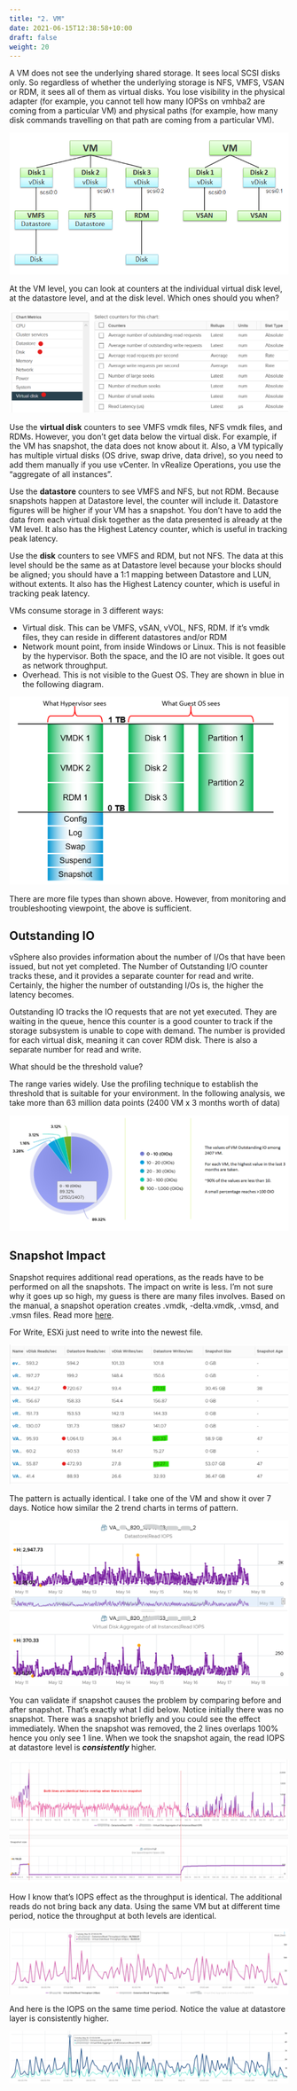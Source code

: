 ```yaml
---
title: "2. VM"
date: 2021-06-15T12:38:58+10:00
draft: false
weight: 20
---
```


A VM does not see the underlying shared storage. It sees local SCSI disks only. So regardless of whether the underlying storage is NFS, VMFS, VSAN or RDM, it sees all of them as virtual disks. You lose visibility in the physical adapter (for example, you cannot tell how many IOPSs on vmhba2 are coming from a particular VM) and physical paths (for example, how many disk commands travelling on that path are coming from a particular VM).

![](2.4.2-fig-1.png)

At the VM level, you can look at counters at the individual virtual disk level, at the datastore level, and at the disk level. Which ones should you when?

![](2.4.2-fig-2.png)

Use the **virtual disk** counters to see VMFS vmdk files, NFS vmdk files, and RDMs. However, you don’t get data below the virtual disk. For example, if the VM has snapshot, the data does not know about it. Also, a VM typically has multiple virtual disks (OS drive, swap drive, data drive), so you need to add them manually if you use vCenter. In vRealize Operations, you use the “aggregate of all instances”.

Use the **datastore** counters to see VMFS and NFS, but not RDM. Because snapshots happen at Datastore level, the counter will include it. Datastore figures will be higher if your VM has a snapshot. You don’t have to add the data from each virtual disk together as the data presented is already at the VM level. It also has the Highest Latency counter, which is useful in tracking peak latency.

Use the **disk** counters to see VMFS and RDM, but not NFS. The data at this level should be the same as at Datastore level because your blocks should be aligned; you should have a 1:1 mapping between Datastore and LUN, without extents. It also has the Highest Latency counter, which is useful in tracking peak latency.

VMs consume storage in 3 different ways:

- Virtual disk. This can be VMFS, vSAN, vVOL, NFS, RDM. If it’s vmdk files, they can reside in different datastores and/or RDM
- Network mount point, from inside Windows or Linux. This is not feasible by the hypervisor. Both the space, and the IO are not visible. It goes out as network throughput. 
- Overhead. This is not visible to the Guest OS. They are shown in blue in the following diagram.

![](2.4.2-fig-3.png)

There are more file types than shown above. However, from monitoring and troubleshooting viewpoint, the above is sufficient.

## Outstanding IO

vSphere also provides information about the number of I/Os that have been issued, but not yet completed. The Number of Outstanding I/O counter tracks these, and it provides a separate counter for read and write. Certainly, the higher the number of outstanding I/Os is, the higher the latency becomes.

Outstanding IO tracks the IO requests that are not yet executed. They are waiting in the queue, hence this counter is a good counter to track if the storage subsystem is unable to cope with demand. The number is provided for each virtual disk, meaning it can cover RDM disk. There is also a separate number for read and write.

What should be the threshold value? 

The range varies widely. Use the profiling technique to establish the threshold that is suitable for your environment. In the following analysis, we take more than 63 million data points (2400 VM x 3 months worth of data)

![](2.4.2-fig-4.png)

## Snapshot Impact

Snapshot requires additional read operations, as the reads have to be performed on all the snapshots. The impact on write is less. I’m not sure why it goes up so high, my guess is there are many files involves. Based on the manual, a snapshot operation creates .vmdk, -delta.vmdk, .vmsd, and .vmsn files. Read more [here](https://docs.vmware.com/en/VMware-vSphere/7.0/com.vmware.vsphere.vm_admin.doc/GUID-38F4D574-ADE7-4B80-AEAB-7EC502A379F4.html). 

For Write, ESXi just need to write into the newest file.

![](2.4.2-fig-5.png)

The pattern is actually identical. I take one of the VM and show it over 7 days. Notice how similar the 2 trend charts in terms of pattern.

![](2.4.2-fig-6.png)

You can validate if snapshot causes the problem by comparing before and after snapshot. That’s exactly what I did below. Notice initially there was no snapshot. There was a snapshot briefly and you could see the effect immediately. When the snapshot was removed, the 2 lines overlaps 100% hence you only see 1 line. When we took the snapshot again, the read IOPS at datastore level is ***consistently*** higher.

![](2.4.2-fig-7.png)

How I know that’s IOPS effect as the throughput is identical. The additional reads do not bring back any data. Using the same VM but at different time period, notice the throughput at both levels are identical.

![](2.4.2-fig-8.png)

And here is the IOPS on the same time period. Notice the value at datastore layer is consistently higher.

![](2.4.2-fig-9.png)